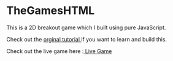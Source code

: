 # TheGamesHTML

This is a 2D breakout game which I built using pure JavaScript. 

<p>Check out the <a href="https://developer.mozilla.org/en-US/docs/Games/Tutorials/2D_Breakout_game_pure_JavaScript" target="_blank">orginal tutorial </a>if you want to learn and build this. </p>

<p> Check out the live game here :<a href="https://sirdon3.github.io/TheGamesHTML/" target="_blank" >  Live Game  </a> </p>
 
